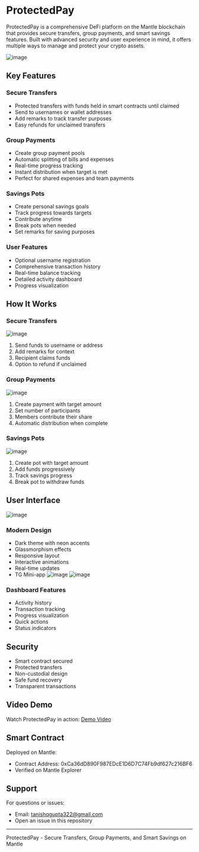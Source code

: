 # ProtectedPay

ProtectedPay is a comprehensive DeFi platform on the Mantle blockchain that provides secure transfers, group payments, and smart savings features. Built with advanced security and user experience in mind, it offers multiple ways to manage and protect your crypto assets.

![image](https://github.com/user-attachments/assets/cb56d1ea-0ac2-4c8d-b3c3-a8eebc509ff6)

## Key Features

### Secure Transfers
- Protected transfers with funds held in smart contracts until claimed
- Send to usernames or wallet addresses
- Add remarks to track transfer purposes
- Easy refunds for unclaimed transfers

### Group Payments
- Create group payment pools
- Automatic splitting of bills and expenses
- Real-time progress tracking
- Instant distribution when target is met
- Perfect for shared expenses and team payments

### Savings Pots
- Create personal savings goals
- Track progress towards targets
- Contribute anytime
- Break pots when needed
- Set remarks for saving purposes

### User Features
- Optional username registration
- Comprehensive transaction history
- Real-time balance tracking
- Detailed activity dashboard
- Progress visualization

## How It Works

### Secure Transfers
![image](https://github.com/user-attachments/assets/7266146d-796e-4806-9cfa-8cf183628227)
1. Send funds to username or address
2. Add remarks for context
3. Recipient claims funds
4. Option to refund if unclaimed

### Group Payments
![image](https://github.com/user-attachments/assets/ef407b5d-3ad4-40c3-85d6-5bf1c31bf477)
1. Create payment with target amount
2. Set number of participants
3. Members contribute their share
4. Automatic distribution when complete

### Savings Pots
![image](https://github.com/user-attachments/assets/bf576ef1-acb7-4b6d-bb5a-2e4a3c608175)
1. Create pot with target amount
2. Add funds progressively
3. Track savings progress
4. Break pot to withdraw funds

## User Interface

![image](https://github.com/user-attachments/assets/fafec65b-88cc-4811-8f9e-01112b8d72a0)

### Modern Design
- Dark theme with neon accents
- Glassmorphism effects
- Responsive layout
- Interactive animations
- Real-time updates
- TG Mini-app
  ![image](https://github.com/user-attachments/assets/9cbd013a-f40e-4905-ad57-3eeec247b5d5)
  ![image](https://github.com/user-attachments/assets/45ff59ee-394b-49a7-acb3-c0769e31f5cd)

### Dashboard Features
- Activity history
- Transaction tracking
- Progress visualization
- Quick actions
- Status indicators

## Security

- Smart contract secured
- Protected transfers
- Non-custodial design
- Safe fund recovery
- Transparent transactions

## Video Demo

Watch ProtectedPay in action:
[Demo Video](video_link)

## Smart Contract

Deployed on Mantle:
- Contract Address: 0xCa36dD890F987EDcE1D6D7C74Fb9df627c216BF6
- Verified on Mantle Explorer

## Support

For questions or issues:
- Email: tanishqgupta322@gmail.com
- Open an issue in this repository

---

ProtectedPay - Secure Transfers, Group Payments, and Smart Savings on Mantle
